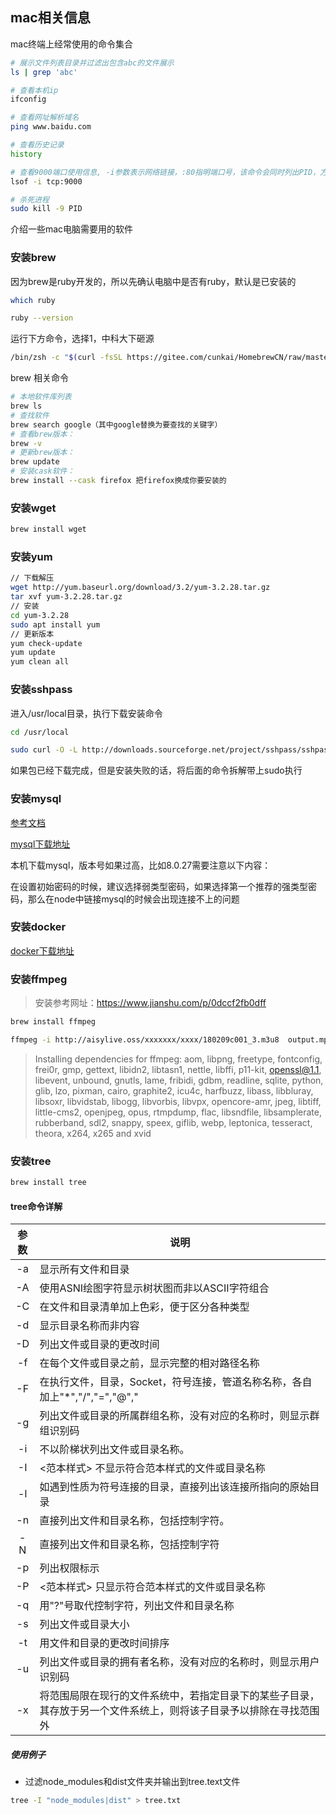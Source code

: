 


## mac相关信息


mac终端上经常使用的命令集合


```bash
# 展示文件列表目录并过滤出包含abc的文件展示
ls | grep 'abc'

# 查看本机ip
ifconfig

# 查看网址解析域名
ping www.baidu.com

# 查看历史记录
history

# 查看9000端口使用信息, -i参数表示网络链接，:80指明端口号，该命令会同时列出PID，方便kill
lsof -i tcp:9000

# 杀死进程
sudo kill -9 PID

```

介绍一些mac电脑需要用的软件

### 安装brew

因为brew是ruby开发的，所以先确认电脑中是否有ruby，默认是已安装的

```bash
which ruby

ruby --version
```

运行下方命令，选择1，中科大下砸源

```bash
/bin/zsh -c "$(curl -fsSL https://gitee.com/cunkai/HomebrewCN/raw/master/Homebrew.sh)"

```

brew 相关命令

```bash
# 本地软件库列表
brew ls
# 查找软件
brew search google（其中google替换为要查找的关键字）
# 查看brew版本：
brew -v  
# 更新brew版本：
brew update
# 安装cask软件：
brew install --cask firefox 把firefox换成你要安装的

```

### 安装wget

```bash
brew install wget
```

### 安装yum

```bash
// 下载解压
wget http://yum.baseurl.org/download/3.2/yum-3.2.28.tar.gz
tar xvf yum-3.2.28.tar.gz
// 安装
cd yum-3.2.28
sudo apt install yum
// 更新版本
yum check-update
yum update
yum clean all
```

### 安装sshpass

进入/usr/local目录，执行下载安装命令

```bash
cd /usr/local

sudo curl -O -L http://downloads.sourceforge.net/project/sshpass/sshpass/1.06/sshpass-1.06.tar.gz && tar xvzf sshpass-1.06.tar.gz && cd sshpass-1.06 && ./configure && make && sudo make install

```

如果包已经下载完成，但是安装失败的话，将后面的命令拆解带上sudo执行

### 安装mysql

[参考文档](https://www.jianshu.com/p/199492627ccc)

[mysql下载地址](https://dev.mysql.com/downloads/mysql/)

本机下载mysql，版本号如果过高，比如8.0.27需要注意以下内容：

在设置初始密码的时候，建议选择弱类型密码，如果选择第一个推荐的强类型密码，那么在node中链接mysql的时候会出现连接不上的问题

### 安装docker

[docker下载地址](https://docs.docker.com/desktop/mac/install/)

### 安装ffmpeg

> 安装参考网址：https://www.jianshu.com/p/0dccf2fb0dff

```bash 
brew install ffmpeg

ffmpeg -i http://aisylive.oss/xxxxxxx/xxxx/180209c001_3.m3u8  output.mp4

```

>  Installing dependencies for ffmpeg: aom, libpng, freetype, fontconfig, frei0r, gmp, gettext, libidn2, libtasn1, nettle, libffi, p11-kit, openssl@1.1, libevent, unbound, gnutls, lame, fribidi, gdbm, readline, sqlite, python, glib, lzo, pixman, cairo, graphite2, icu4c, harfbuzz, libass, libbluray, libsoxr, libvidstab, libogg, libvorbis, libvpx, opencore-amr, jpeg, libtiff, little-cms2, openjpeg, opus, rtmpdump, flac, libsndfile, libsamplerate, rubberband, sdl2, snappy, speex, giflib, webp, leptonica, tesseract, theora, x264, x265 and xvid


### 安装tree

```bash
brew install tree
```

#### tree命令详解

| 参数 | 说明 |
|:-:|-|
| -a | 显示所有文件和目录 |
| -A | 使用ASNI绘图字符显示树状图而非以ASCII字符组合 |
| -C | 在文件和目录清单加上色彩，便于区分各种类型 |
| -d | 显示目录名称而非内容 |
| -D | 列出文件或目录的更改时间 |
| -f | 在每个文件或目录之前，显示完整的相对路径名称 |
| -F | 在执行文件，目录，Socket，符号连接，管道名称名称，各自加上"*","/","=","@","|"号 |
| -g | 列出文件或目录的所属群组名称，没有对应的名称时，则显示群组识别码 |
| -i | 不以阶梯状列出文件或目录名称。 |
| -I | <范本样式> 不显示符合范本样式的文件或目录名称 |
| -l | 如遇到性质为符号连接的目录，直接列出该连接所指向的原始目录 |
| -n | 直接列出文件和目录名称，包括控制字符。 |
| -N | 直接列出文件和目录名称，包括控制字符 |
| -p | 列出权限标示 |
| -P | <范本样式> 只显示符合范本样式的文件或目录名称 |
| -q | 用"?"号取代控制字符，列出文件和目录名称 |
| -s | 列出文件或目录大小 |
| -t | 用文件和目录的更改时间排序 |
| -u | 列出文件或目录的拥有者名称，没有对应的名称时，则显示用户识别码 |
| -x | 将范围局限在现行的文件系统中，若指定目录下的某些子目录，其存放于另一个文件系统上，则将该子目录予以排除在寻找范围外 |


##### 使用例子

- 过滤node_modules和dist文件夹并输出到tree.text文件
```bash
tree -I "node_modules|dist" > tree.txt
```